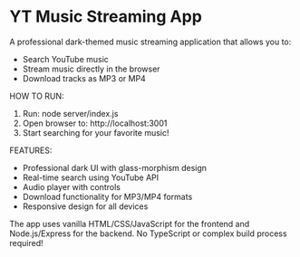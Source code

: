 YT Music Streaming App
=====================

A professional dark-themed music streaming application that allows you to:
- Search YouTube music
- Stream music directly in the browser
- Download tracks as MP3 or MP4

HOW TO RUN:
1. Run: node server/index.js
2. Open browser to: http://localhost:3001
3. Start searching for your favorite music!

FEATURES:
- Professional dark UI with glass-morphism design
- Real-time search using YouTube API
- Audio player with controls
- Download functionality for MP3/MP4 formats
- Responsive design for all devices

The app uses vanilla HTML/CSS/JavaScript for the frontend and Node.js/Express for the backend.
No TypeScript or complex build process required!
